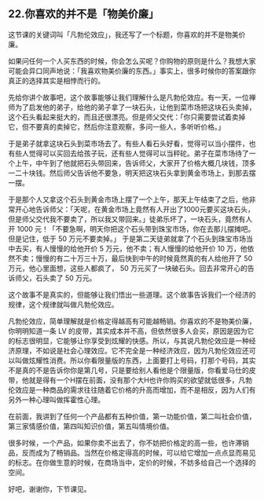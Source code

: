 ## 22.你喜欢的并不是「物美价廉」
这节课的关键词叫「凡勃伦效应」，我还写了一个标题，你喜欢的并不是物美价廉。


如果问任何一个人买东西的时候，你会怎么买呢？你购物的原则是什么？我想大家可能会异口同声地说：「我喜欢物美价廉的东西。」事实上，很多时候你的答案跟你真正的选择其实是相悖而行的。


先给你讲个故事吧，这个故事能够让我们理解什么是凡勃伦效应。有一天，一位禅师为了启发他的弟子，给他的弟子拿了一块石头，让他到菜市场把这块石头卖掉，这个石头看起来挺大的，而且还很漂亮。但是师父交代：「你只需要尝试着卖掉它，但不要真的卖掉它，然后你注意观察，多问一些人，多听听价格。」


于是弟子就拿这块石头到菜市场去了。有些人看石头好看，觉得可以当小摆件，也有些人觉得可以买回去给孩子玩，还有些人觉得可以当秤砣。弟子在菜市场待了一个上午，中午到了他就把石头带回来，告诉师父，大家开了价格大概几块钱，顶多一二十块钱。然后师父告诉他不要急，明天把这块石头拿到黄金市场上，到那去摆一摆。


于是那个人又拿这个石头到黄金市场上摆了一个上午，那天上午结束了之后，他非常开心地告诉师父：「天呢，在黄金市场上竟然有人开出了1000元要买这块石头，但是师父交代我不要卖了，所以我又带回来。」徒弟乐坏了，一块石头，竟然有人开 1000 元！「不要急啊，明天你把这个石头带到珠宝市场，你在去那儿摆摊吧。但是记住，低于 50 万元不要卖掉。」
于是第二天徒弟就拿了个石头到珠宝市场当中去买，有人慢慢的给他开价 5 万元，他不卖；有人慢慢的给他开价 10 万，他依然不卖；慢慢的有二十万三十万，最后快到中午的时候竟然真的有人给他开了 50 万元，他心里面想，这些人都疯了， 50 万元买了一块破石头。回去非常开心的告诉师父，石头卖了 50 万元。


这个故事不是真实的，但能够让我们悟出一些道理。这个故事告诉我们一个经济的规律，这个规律就叫做凡勃伦效应。


凡勃伦效应，简单理解就是价格定得越高有可能越畅销。你喜欢的不是物美价廉，你明明知道一条 LV 的皮带，其实成本并不高，但依然很多人会买，原因是因为它的标志很明显，它能够让你享受到炫耀的快感。所以，与其说凡勃伦效应是一种经济原理，不如说是社会心理效应。它不完全是一种经济效应，因为凡勃伦效应还可以叫做炫耀性消费。所以你看限量版的东西，上面要打上号码，打那个号码，其实不是真的不是告诉你你是第几号，只是要给别人看他是个限量版，你看爱马仕的皮带，他就是得有一个H摆在前面，没有那个大H也许你购买的欲望就低很多，凡勃伦效应是一种商品的需求往往随着它价格的升高而增加，而不是相反，因为人们有另外一种心理叫做挥霍性心理。


在前面，我讲到了任何一个产品都有五种价值，第一功能价值，第二叫社会价值，第三家情感价值，第四叫知识价值，第五叫情境价值。


很多时候，一个产品，如果你卖不出去了，你不妨把价格定的高一些，也许滞销品，反而成为了畅销品。当然在价格定得高的时候，可以给它增加一点点显而易见的标志。在你做生意的时候，在商场当中，定价的时候，不妨多给自己一个选择的空间。


好吧，谢谢你，下节课见。

